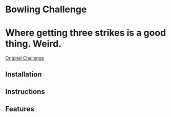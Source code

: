 
# Bowling Challenge

Where getting three strikes is a good thing. Weird.
=================
[Original Challenge](https://github.com/makersacademy/bowling-challenge)

## Installation

## Instructions

## Features


